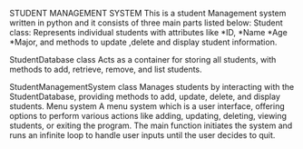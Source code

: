 STUDENT MANAGEMENT SYSTEM
This is a student Management system written in python and it consists of three main parts listed below: Student class: Represents individual students with attributes like 
*ID,
*Name
*Age
*Major, and methods to update ,delete and display student information.

StudentDatabase class
 Acts as a container for storing all students, with methods to add, retrieve, remove, and list students.

StudentManagementSystem class
Manages students by interacting with the StudentDatabase, providing methods to add, update, delete, and display students.
Menu system
A menu system which is a user interface, offering options to perform various actions like adding, updating, deleting, viewing students, or exiting the program. The main function initiates the system and runs an infinite loop to handle user inputs until the user decides to quit.

